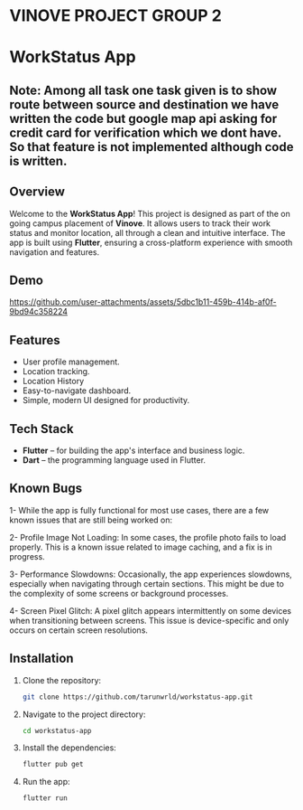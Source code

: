 # VINOVE PROJECT GROUP 2

# WorkStatus App 

## Note: Among all task one task given is to show route between source and destination we have written the code but google map api asking for credit card for verification which we dont have. So that feature is not implemented although code is written.


## Overview

Welcome to the **WorkStatus App**! This project is designed as part of the on going campus placement of **Vinove**. It allows users to track their work status and monitor location, all through a clean and intuitive interface. The app is built using **Flutter**, ensuring a cross-platform experience with smooth navigation and features.

## Demo
https://github.com/user-attachments/assets/5dbc1b11-459b-414b-af0f-9bd94c358224

## Features

- User profile management.
- Location tracking.
- Location History
- Easy-to-navigate dashboard.
- Simple, modern UI designed for productivity.

## Tech Stack

- **Flutter** – for building the app's interface and business logic.
- **Dart** – the programming language used in Flutter.

## Known Bugs

1- While the app is fully functional for most use cases, there are a few known issues that are still being worked on:

2- Profile Image Not Loading: In some cases, the profile photo fails to load properly. This is a known issue related to image caching, and a fix is in progress.

3- Performance Slowdowns: Occasionally, the app experiences slowdowns, especially when navigating through certain sections. This might be due to the complexity of some screens or background processes.

4- Screen Pixel Glitch: A pixel glitch appears intermittently on some devices when transitioning between screens. This issue is device-specific and only occurs on certain screen resolutions.


## Installation

1. Clone the repository:

   ```bash
   git clone https://github.com/tarunwrld/workstatus-app.git
   
2. Navigate to the project directory:

   ```bash
   cd workstatus-app

3. Install the dependencies:

   ```bash
   flutter pub get

4. Run the app:

   ```bash
   flutter run



